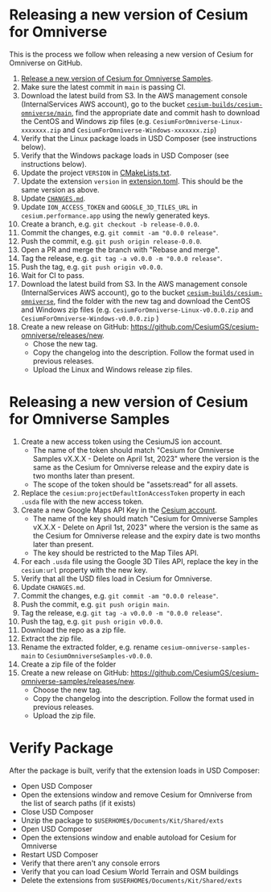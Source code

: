 # Releasing a new version of Cesium for Omniverse

This is the process we follow when releasing a new version of Cesium for Omniverse on GitHub.

1. [Release a new version of Cesium for Omniverse Samples](#releasing-a-new-version-of-cesium-for-omniverse-samples).
3. Make sure the latest commit in `main` is passing CI.
4. Download the latest build from S3. In the AWS management console (InternalServices AWS account), go to the bucket [`cesium-builds/cesium-omniverse/main`](https://s3.console.aws.amazon.com/s3/buckets/cesium-builds?region=us-east-1&prefix=cesium-omniverse/main/&showversions=false), find the appropriate date and commit hash to download the CentOS and Windows zip files (e.g. `CesiumForOmniverse-Linux-xxxxxxx.zip` and `CesiumForOmniverse-Windows-xxxxxxx.zip`)
5. Verify that the Linux package loads in USD Composer (see instructions below).
6. Verify that the Windows package loads in USD Composer (see instructions below).
7. Update the project `VERSION` in [CMakeLists.txt](../../CMakeLists.txt).
8. Update the extension `version` in [extension.toml](../../exts/cesium.omniverse/config/extension.toml). This should be the same version as above.
9. Update [`CHANGES.md`](CHANGES.md).
10. Update `ION_ACCESS_TOKEN` and `GOOGLE_3D_TILES_URL` in `cesium.performance.app` using the newly generated keys.
11. Create a branch, e.g. `git checkout -b release-0.0.0`.
12. Commit the changes, e.g. `git commit -am "0.0.0 release"`.
13. Push the commit, e.g. `git push origin release-0.0.0`.
14. Open a PR and merge the branch with "Rebase and merge".
15. Tag the release, e.g. `git tag -a v0.0.0 -m "0.0.0 release"`.
16. Push the tag, e.g. `git push origin v0.0.0`.
17. Wait for CI to pass.
18. Download the latest build from S3. In the AWS management console (InternalServices AWS account), go to the bucket [`cesium-builds/cesium-omniverse`](https://s3.console.aws.amazon.com/s3/buckets/cesium-builds?prefix=cesium-omniverse/&region=us-east-1), find the folder with the new tag and download the CentOS and Windows zip files (e.g. `CesiumForOmniverse-Linux-v0.0.0.zip` and `CesiumForOmniverse-Windows-v0.0.0.zip` )
19. Create a new release on GitHub: https://github.com/CesiumGS/cesium-omniverse/releases/new.
    * Chose the new tag.
    * Copy the changelog into the description. Follow the format used in previous releases.
    * Upload the Linux and Windows release zip files.

# Releasing a new version of Cesium for Omniverse Samples

1. Create a new access token using the CesiumJS ion account.
    * The name of the token should match "Cesium for Omniverse Samples vX.X.X - Delete on April 1st, 2023" where the version is the same as the Cesium for Omniverse release and the expiry date is two months later than present.
    * The scope of the token should be "assets:read" for all assets.
2. Replace the `cesium:projectDefaultIonAccessToken` property in each `.usda` file with the new access token.
3. Create a new Google Maps API Key in the [Cesium account](https://console.cloud.google.com/google/maps-apis/credentials?project=threed-tiles-api-testing).
    * The name of the key should match "Cesium for Omniverse Samples vX.X.X - Delete on April 1st, 2023" where the version is the same as the Cesium for Omniverse release and the expiry date is two months later than present.
    * The key should be restricted to the Map Tiles API.
4. For each `.usda` file using the Google 3D Tiles API, replace the key in the `cesium:url` property with the new key.
5. Verify that all the USD files load in Cesium for Omniverse.
6. Update `CHANGES.md`.
7. Commit the changes, e.g. `git commit -am "0.0.0 release"`.
8. Push the commit, e.g. `git push origin main`.
9. Tag the release, e.g. `git tag -a v0.0.0 -m "0.0.0 release"`.
10. Push the tag, e.g. `git push origin v0.0.0`.
11. Download the repo as a zip file.
12. Extract the zip file.
13. Rename the extracted folder, e.g. rename `cesium-omniverse-samples-main` to `CesiumOmniverseSamples-v0.0.0`.
14. Create a zip file of the folder
15. Create a new release on GitHub: https://github.com/CesiumGS/cesium-omniverse-samples/releases/new.
    * Choose the new tag.
    * Copy the changelog into the description. Follow the format used in previous releases.
    * Upload the zip file.


# Verify Package

After the package is built, verify that the extension loads in USD Composer:

* Open USD Composer
* Open the extensions window and remove Cesium for Omniverse from the list of search paths (if it exists)
* Close USD Composer
* Unzip the package to `$USERHOME$/Documents/Kit/Shared/exts`
* Open USD Composer
* Open the extensions window and enable autoload for Cesium for Omniverse
* Restart USD Composer
* Verify that there aren't any console errors
* Verify that you can load Cesium World Terrain and OSM buildings
* Delete the extensions from `$USERHOME$/Documents/Kit/Shared/exts`
